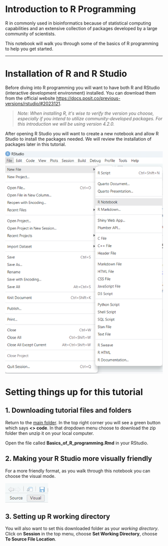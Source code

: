 # Introduction to R Programming

R in commonly used in bioinformatics because of statistical computing capabilities and an extensive collection of packages developed by a large community of scientists.

This notebook will walk you through some of the basics of R programming to help you get started.

------------------------------------------------------------------------

# Installation of R and R Studio

Before diving into R programming you will want to have both R and RStudio (interactive development environment) installed. You can download them from the official website <https://docs.posit.co/previous-versions/rstudio/#2023121>.

> *Note: When installing R, it's wise to verify the version you choose, especially if you intend to utilize community-developed packages. For this introduction we will be using version 4.2.0.*

After opening R Studio you will want to create a new notebook and allow R Studio to install the packages needed. We will review the installation of packages later in this tutorial.

![Start a new notebook from template](figures/MarkdownOption.png)

# Setting things up for this tutorial

## 1. Downloading tutorial files and folders

Return to the [main folder](https://github.com/naultran/Tutorials_and_Workshops/). In the top right corner you will see a green button which says __<> code__. In that dropdown menu 
choose to download the zip folder then unzip it on your local computer.

Open the file called __Basics_of_R_programming.Rmd__ in your RStudio.

## 2. Making your R Studio more visually friendly

For a more friendly format, as you walk through this notebook you can choose the visual mode.

![Choose visual for a more friendly view!](figures/VisualButton.png)

## 3. Setting up R working directory
You will also want to set this downloaded folder as your *working directory*. Click on **Session** in the top menu, choose **Set Working Directory**, choose **To Source File Location**.